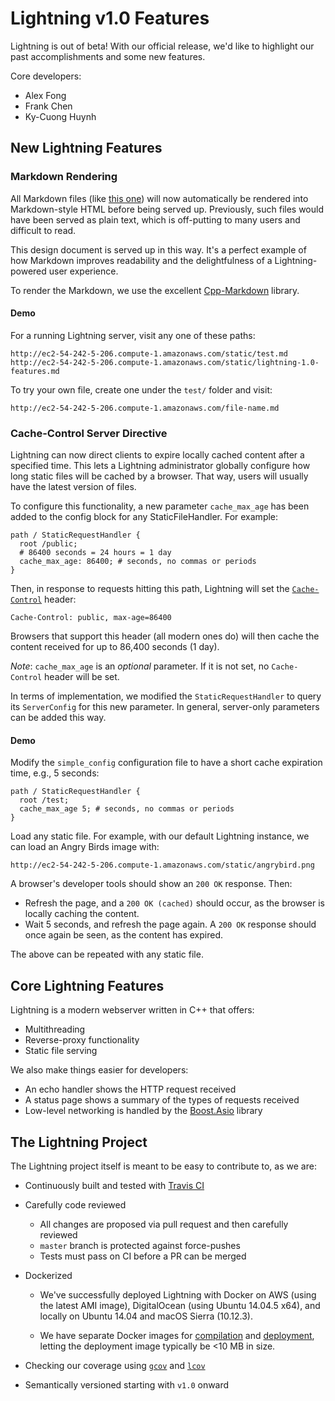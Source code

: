 # Lightning v1.0 Features

Lightning is out of beta! With our official release, we'd like
to highlight our past accomplishments and some new features.

Core developers: 

* Alex Fong
* Frank Chen
* Ky-Cuong Huynh


## New Lightning Features

### Markdown Rendering

All Markdown files (like [this one](https://github.com/UCLA-CS130/Mr.-Robot-et-al./blob/e34b0fcb693a28f48e4270a6f0e38967f05a3b65/test/test.md))
will now automatically be rendered into Markdown-style HTML before being 
served up. Previously, such files would have been served as plain text, 
which is off-putting to many users and difficult to read.

This design document is served up in this way. It's a perfect example of
how Markdown improves readability and the delightfulness of a Lightning-powered
user experience.

To render the Markdown, we use the excellent [Cpp-Markdown](https://github.com/KyCodeHuynh/Cpp-Markdown) library.


#### Demo

For a running Lightning server, visit any one of these paths: 

    http://ec2-54-242-5-206.compute-1.amazonaws.com/static/test.md
    http://ec2-54-242-5-206.compute-1.amazonaws.com/static/lightning-1.0-features.md

To try your own file, create one under the `test/` folder
and visit: 

    http://ec2-54-242-5-206.compute-1.amazonaws.com/file-name.md


### Cache-Control Server Directive

Lightning can now direct clients to expire locally cached content 
after a specified time. This lets a Lightning administrator globally
configure how long static files will be cached by a browser. That way, 
users will usually have the latest version of files.

To configure this functionality, a new parameter `cache_max_age` has been added to the config
block for any StaticFileHandler. For example:

    path / StaticRequestHandler {
      root /public;
      # 86400 seconds = 24 hours = 1 day
      cache_max_age: 86400; # seconds, no commas or periods
    }

Then, in response to requests hitting this path, Lightning will set
the [`Cache-Control`](https://developer.mozilla.org/en-US/docs/Web/HTTP/Headers/Cache-Control) header: 

    Cache-Control: public, max-age=86400

Browsers that support this header (all modern ones do) will then cache the content received for up to 86,400 seconds (1 day).

*Note*: `cache_max_age` is an *optional* parameter. If it is not set, no 
`Cache-Control` header will be set. 

In terms of implementation, we modified the `StaticRequestHandler`
to query its `ServerConfig` for this new parameter. In general, server-only
parameters can be added this way.


#### Demo

Modify the `simple_config` configuration file to have a short cache
expiration time, e.g., 5 seconds: 

    path / StaticRequestHandler {
      root /test;
      cache_max_age 5; # seconds, no commas or periods
    }

Load any static file. For example, with our default Lightning instance, 
we can load an Angry Birds image with: 

    http://ec2-54-242-5-206.compute-1.amazonaws.com/static/angrybird.png

A browser's developer tools should show an `200 OK` response. Then: 

* Refresh the page, and a `200 OK (cached)` should occur, as the browser is
  locally caching the content.
* Wait 5 seconds, and refresh the page again. A `200 OK` response should once
  again be seen, as the content has expired.

The above can be repeated with any static file.


## Core Lightning Features

Lightning is a modern webserver written in C++ that offers:

* Multithreading
* Reverse-proxy functionality
* Static file serving

We also make things easier for developers: 

* An echo handler shows the HTTP request received
* A status page shows a summary of the types of requests received 
* Low-level networking is handled by the [Boost.Asio](http://www.boost.org/doc/libs/1_63_0/doc/html/boost_asio.html) library


## The Lightning Project

The Lightning project itself is meant to be easy to 
contribute to, as we are:

* Continuously built and tested with [Travis CI](https://travis-ci.org/)

* Carefully code reviewed
    - All changes are proposed via pull request and then carefully reviewed
    - `master` branch is protected against force-pushes
    - Tests must pass on CI before a PR can be merged

* Dockerized
    - We've successfully deployed Lightning with Docker on AWS (using the
      latest AMI image), DigitalOcean (using Ubuntu 14.04.5 x64), and locally
      on Ubuntu 14.04 and macOS Sierra (10.12.3).

    - We have separate Docker images for [compilation](https://github.com/UCLA-CS130/Mr.-Robot-et-al./blob/e34b0fcb693a28f48e4270a6f0e38967f05a3b65/Dockerfile) and [deployment](https://github.com/UCLA-CS130/Mr.-Robot-et-al./blob/e34b0fcb693a28f48e4270a6f0e38967f05a3b65/Dockerfile.run), 
      letting the deployment image typically be <10 MB in size.

* Checking our coverage using [`gcov`](https://gcc.gnu.org/onlinedocs/gcc/Gcov.html) and [`lcov`](https://github.com/linux-test-project/lcov)

* Semantically versioned starting with `v1.0` onward




